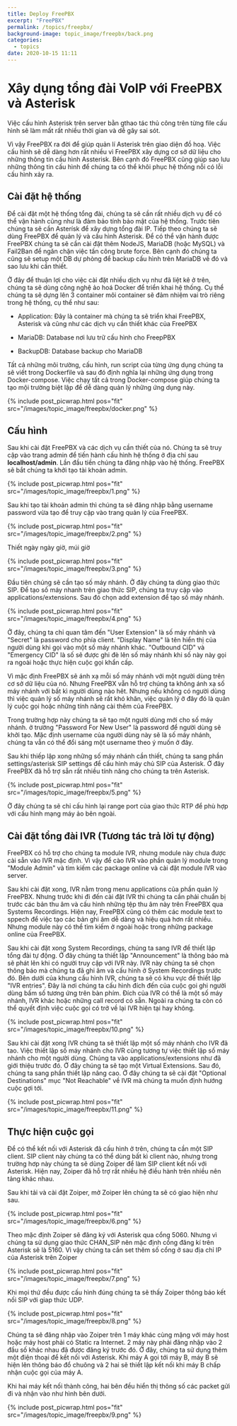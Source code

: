 ```yaml
---
title: Deploy FreePBX
excerpt: "FreePBX"
permalink: /topics/freepbx/
background-image: topic_image/freepbx/back.png
categories:
  - topics
date: 2020-10-15 11:11
---
```



# Xây dụng tổng đài VoIP với FreePBX và Asterisk

Việc cấu hình Asterisk trên server bằn gthao tác thủ công trên từng file cấu hình sẽ làm mất rất nhiều thời gian và dễ gây sai sót. 

Vì vậy FreePBX ra đời để giúp quản lí Asterisk trên giao diện đồ hoạ. Việc cấu hình sẽ dễ dàng hơn rất nhiều vì FreePBX xây dựng cơ sở dữ liệu cho những thông tin cấu hình Assterisk. Bên cạnh đó FreePBX cũng giúp sao lưu những thông tin cấu hình để chúng ta có thể khôi phục hệ thống nỗi có lỗi cấu hình xảy ra. 

## Cài đặt hệ thống

Để cài đặt một hệ thống tổng đài, chúng ta sẽ cần rất nhiều dịch vụ để có thể vận hành cũng như là đảm bảo tính bảo mật của hệ thống. Trước tiên chúng ta sẽ cần Asterísk để xây dựng tổng đài IP. Tiếp theo chúng ta sẽ dùng FreePBX để quản lý và cấu hình Asterisk. Để có thể vận hành được FreePBX chúng ta sẽ cần cài đặt thêm NodeJS, MariaDB (hoặc MySQL) và Fail2Ban để ngăn chặn việc tấn công brute force. Bên cạnh đó chúng ta cũng sẽ setup một DB dự phòng để backup cấu hình trên MariaDB về đó và sao lưu khi cần thiết.

Ở đây để thuận lợi cho việc cài đặt nhiều dịch vụ như đã liệt kê ở trên, chúng ta sẽ dùng công nghệ ảo hoá Docker để triển khai hệ thống. Cụ thể chúng ta sẽ dựng lên 3 container môi container sẽ đảm nhiệm vai trò riêng trong hệ thống, cụ thể như sau: 

- Application: Đây là container mà chúng ta sẽ triển khai FreePBX, Asterisk và cũng như các dịch vụ cần thiết khác của FreePBX

- MariaDB: Database nơi lưu trữ cấu hình cho FreepPBX

- BackupDB: Database backup cho MariaDB

Tất cả những môi trường, cấu hình, run script của từng ứng dụng chúng ta sẽ viết trong Dockerfile và sau đó định nghĩa lại những ứng dụng trong Docker-compose. Việc chạy tất cả trong Docker-compose giúp chúng ta tạo mội trường biệt lập để dễ dàng quản lý những ứng dụng này.


{% include post_picwrap.html pos="fit" src="/images/topic_image/freepbx/docker.png" %}

## Cấu hình

Sau khi cài đặt FreePBX và các dịch vụ cần thiết của nó. Chúng ta sẽ truy cập vào trang admin để tiến hành cấu hình hệ thống ở địa chỉ sau **localhost/admin**.
Lần đầu tiền chúng ta đăng nhập vào hệ thống. FreePBX sẽ bắt chúng ta khởi tạo tài khoản admin.

{% include post_picwrap.html pos="fit" src="/images/topic_image/freepbx/1.png" %}

Sau khi tạo tài khoản admin thì chúng ta sẽ đăng nhập bằng username password vừa tạo để truy cập vào trang quản lý của FreePBX.

{% include post_picwrap.html pos="fit" src="/images/topic_image/freepbx/2.png" %}

Thiết ngày ngày giờ, múi giờ

{% include post_picwrap.html pos="fit" src="/images/topic_image/freepbx/3.png" %}


Đầu tiên chúng sẽ cần tạo số máy nhánh. Ở đây chúng ta dùng giao thức SIP. Để tạo số máy nhanh trên giao thức SIP, chúng ta truy cập vào applications/extensions. Sau đó chọn add extension để tạo số máy nhánh. 


{% include post_picwrap.html pos="fit" src="/images/topic_image/freepbx/4.png" %}

Ở đây, chúng ta chỉ quan tâm đến "User Extension" là số máy nhánh và "Secret" là password cho phía client. "Display Name" là tên hiển thị của người dùng khi gọi vào một số máy nhánh khác. "Outbound CID" và "Emergency CID" là số sẽ được ghi đè lên số máy nhánh khi số này này gọi ra ngoài hoặc thực hiện cuộc gọi khẩn cấp.

Vì mặc định FreePBX sẽ ánh xạ mỗi số máy nhánh với một người dùng trên cơ sở dữ liệu của nó. Nhưng FreePBX vẫn hỗ trợ chúng ta không ánh xạ số máy nhánh với bất kì người dùng nào hêt. Nhưng nếu không có người dùng thì việc quản lý số máy nhánh sẽ rất khó khăn, việc quản lý ở đây đó là quản lý cuộc gọi hoặc những tính năng cài thêm của FreePBX. 

Trong trường hợp này chúng ta sẽ tạo một người dùng mới cho số máy nhánh. ở trường "Password For New User" là password để người dùng sẽ khởi tạo. Mặc định username của người dùng này sẽ là số máy nhánh, chúng ta vẫn có thể đổi sáng một username theo ý muốn ở đây. 

Sau khi thiếp lập xong những số máy nhánh cần thiết, chúng ta sang phần settings/asterisk SIP settings để cấu hình máy chủ SIP của Asterisk. Ở đây FreePBX đã hỗ trợ sẵn rất nhiều tính năng cho chúng ta trên Asterisk.  


{% include post_picwrap.html pos="fit" src="/images/topic_image/freepbx/5.png" %}

Ở đây chúng ta sẽ chỉ cấu hình lại range port của giao thức RTP để phù hợp với cấu hình mạng máy ảo bên ngoài. 


## Cài đặt tổng đài IVR (Tương tác trả lời tự động)

FreePBX có hỗ trợ cho chúng ta module IVR, nhưng module này chưa được cài sẵn vào IVR mặc định. Vì vậy để cào IVR vào phần quản lý module trong "Module Admin" và tìm kiếm các package online và cài đặt module IVR vào server. 

Sau khi cài đặt xong, IVR nằm trong menu applications của phần quản lý FreePBX. Nhưng trước khi đi đến cài đặt IVR thì chúng ta cần phải chuẩn bị trước các bản thu âm và cấu hình những tệp thu âm này trên FreePBX qua Systems Recordings. Hiện nay, FreePBX cũng có thêm các module text to sppech để việc tạo các bản ghi âm dễ dàng và hiệu quả hơn rất nhiều. Nhưng module này có thể tìm kiếm ở ngoài hoặc trong những package online của FreePBX. 

Sau khi cài đặt xong System Recordings, chúng ta sang IVR để thiết lập tổng đài tự động. Ở đây chúng ta thiết lập "Announcement" là thông báo mà sẽ phát lên khi có người truy cập với IVR này. IVR này chúng ta sẽ chọn thông báo mà chúng ta đã ghi âm và cấu hình ở System Recordings trước đó. Bên dưới của khung cấu hình IVR, chúng ta sẽ có khu vực để thiết lập "IVR entries". Đây là nơi chúng ta cấu hình đích đến của cuộc goi ghi người dùng bấm số tương ứng trên bàn phím. Đích của IVR có thể là một số máy nhánh, IVR khác hoặc những call record có sẵn. Ngoài ra chúng ta còn có thể quyết định việc cuộc gọi có trở về lại IVR hiện tại hay không. 


{% include post_picwrap.html pos="fit" src="/images/topic_image/freepbx/10.png" %}

Sau khi cài đặt xong IVR chúng ta sẽ thiết lập một số máy nhánh cho IVR đã tao. Việc thiết lập số máy nhánh cho IVR cũng tương tự việc thiết lập số máy nhánh cho một người dùng. Chúng ta vào applications/extensions như đã giới thiệu trước đó. Ở đây chúng ta sẽ tạo một Virtual Extensions. Sau đó, chúng ta sang phần thiết lập nâng cao. Ở đây chúng ta sẽ cài đặt "Optional Destinations" mục "Not Reachable" về IVR mà chúng ta muốn định hướng cuộc gợi tới.


{% include post_picwrap.html pos="fit" src="/images/topic_image/freepbx/11.png" %}

## Thực hiện cuộc gọi


Để có thể kết nối với Asterisk đã cấu hình ở trên, chúng ta cần một SIP client. SIP client này chúng ta có thể dùng bất kì client nào, nhưng trong trường hơp này chúng ta sẽ dùng Zoiper để làm SIP client kết nối với Asterisk. Hiện nay, Zoiper đã hỗ trợ rất nhiều hệ điều hành trên nhiều nên tảng khác nhau. 

Sau khi tải và cài đặt Zoiper, mở Zoiper lên chúng ta sẽ có giao hiện như sau.

{% include post_picwrap.html pos="fit" src="/images/topic_image/freepbx/6.png" %}

Theo mặc định Zoiper sẽ đăng ký với Asterisk qua cổng 5060. Nhưng vì chúng ta sử dụng giao thức CHAN_SIP nên mặc định cổng đăng kí trên Asterisk sẽ là 5160. Vì vậy chúng ta cần set thêm số cổng ở sau địa chỉ IP của Asterisk trên Zoiper


{% include post_picwrap.html pos="fit" src="/images/topic_image/freepbx/7.png" %}

Khi mọi thứ đều được cấu hình đúng chúng ta sẽ thấy Zoiper thông báo kết nối SIP với giap thức UDP. 

{% include post_picwrap.html pos="fit" src="/images/topic_image/freepbx/8.png" %}

Chúng ta sẽ đăng nhập vào Zoiper trên 1 máy khác cùng mặng với máy host hoặc máy host phải có Static ra Internet. 2 máy này phải đăng nhập vào 2 đầu số khác nhau đã được đăng ký trước đó. Ở đây, chúng ta sử dụng thêm một điện thoại để kết nối với Asterisk. Khi máy A gọi tới máy B, máy B sẽ hiện lên thông báo đổ chuông và 2 hai sẽ thiết lập kết nối khi máy B chấp nhận cuộc gọi của máy A. 


Khi hai máy kết nối thành công, hai bên đều hiển thị thông số các packet gửi đi và nhận vào như hình bên dưới.

{% include post_picwrap.html pos="fit" src="/images/topic_image/freepbx/9.png" %}

